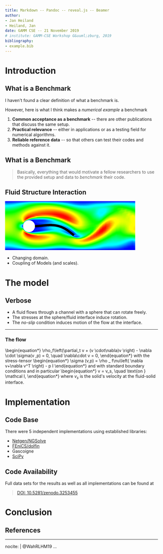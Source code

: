 ```yaml
---
title: Markdown -- Pandoc -- reveal.js -- Beamer
author: 
- Jan Heiland
- Heiland, Jan
date: GAMM CSE -- 21 November 2019 
# institute: GAMM-CSE Workshop G&uuml;zburg, 2019
bibliography: 
- example.bib
---
```


# Introduction

## What is a Benchmark

I haven't found a clear definition of what a benchmark is.
<!-- (maybe in contrast to a *numerical example*). -->
However, here is what I think makes a *numerical example* a
benchmark

1. **Common acceptance as a benchmark** -- there are other publications that
   discuss the same setup.
2. **Practical relevance** -- either in applications or as a testing field for
   numerical algorithms.
3. **Reliable reference data** -- so that others can test their codes and
   methods against it.
   
## What is a Benchmark

> Basically, everything that would motivate a fellow researchers to use the
provided setup and data to *benchmark* their code.


## Fluid Structure Interaction

![Example of a cylinder with a tail](pics/fsi2.gif)

 * Changing domain.
 * Coupling of Models (and scales).


# The model

## Verbose

 * A fluid flows through a channel with a sphere that can rotate freely.
 * The stresses at the sphere/fluid interface induce rotation.
 * The *no-slip* condition induces motion of the flow at the interface.

---


### The flow

\begin{equation*}
		\rho_f\left(\partial_t v + (v \cdot\nabla)v \right) - \nabla \cdot \sigma(v ,p) = 0, \quad \nabla\cdot v  = 0,
\end{equation*}
with the stress-tensor
\begin{equation*}
	\sigma (v,p) = \rho _ f\nu\left( \nabla v+\nabla v^T \right) - p I
\end{equation*} 
and with standard boundary conditions and in particular
\begin{equation*}
    v = v_s, \quad \text{on } \mathcal I,
\end{equation*}
where $v_s$ is the solid's velocity at the fluid-solid interface.


# Implementation

## Code Base

There were 5 independent implementations using established libraries:

 * [Netgen/NGSolve](https://ngsolve.org/)
 * [FEniCS/dolfin](https://fenicsproject.org/download/)
 * Gascoigne
 * [SciPy](https://www.scipy.org)


## Code Availability

Full data sets for the results as well as all implementations can be found at

> [DOI: 10.5281/zenodo.3253455](https://doi.org/10.5281/zenodo.3253455)

# Conclusion

## References

---
nocite: |
    @WahRLHM19
...
